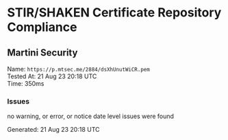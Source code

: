 # STIR/SHAKEN Certificate Repository Compliance

## Martini Security

Name: `https://p.mtsec.me/2884/dsXhUnutWiCR.pem`\
Tested At: 21 Aug 23 20:18 UTC\
Time: 350ms

### Issues

no warning, or error, or notice date level issues were found

Generated: 21 Aug 23 20:18 UTC